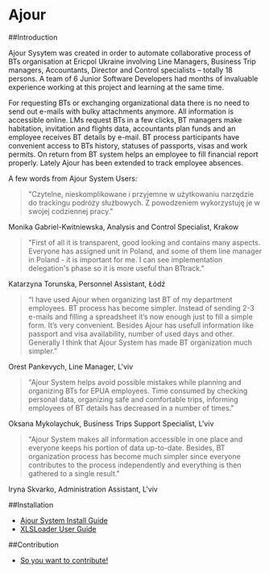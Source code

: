 Ajour
=====
##Introduction

Ajour Sysytem was created in order to automate collaborative process of BTs organisation at Ericpol Ukraine involving Line Managers,
Business Trip managers, Accountants, Director and Control specialists – totally 18 persons.
A team of 6 Junior Software Developers had months of invaluable experience working at this project and learning at the same time.

For requesting BTs or exchanging organizational data there is no need to send out e-mails with bulky attachments anymore.
All information is accessible online. LMs request BTs in a few clicks, BT managers make habitation, invitation and flights data, accountants plan funds and an employee receives BT details by e-mail.
BT process participants have convenient access to BTs history, statuses of passports, visas and work permits.
On return from BT system helps an employee to fill financial report properly.
Lately Ajour has been extended to track employee absences.


A few words from Ajour System Users:

> "Czytelne, nieskomplikowane i przyjemne w użytkowaniu narzędzie do trackingu podróży służbowych. Z powodzeniem wykorzystuję je w swojej codziennej pracy."

Monika Gabriel-Kwitniewska, Analysis and Control Specialist, Krakow


> "First of all it is transparent, good looking and contains many aspects. Everyone has assigned unit in Poland, and some of them line manager in Poland - it is important for me. I can see implementation delegation's phase so it is more useful than BTtrack."

Katarzyna Torunska, Personnel Assistant, Łódź

> “I have used Ajour when organizing last BT of my department employees. BT process has become simpler. Instead of sending 2-3 e-mails and filling a spreadsheet it’s now enough just to fill a simple form. It’s very convenient. Besides Ajour has usefull information like passport and visa availability, number of used days and other. Generally I think that Ajour System has made BT organization much simpler.”

Orest Pankevych, Line Manager, L'viv

> "Ajour System helps avoid possible mistakes while planning and organizing BTs for EPUA employees. Time consumed by checking personal data, organizing safe and comfortable trips, informing employees of BT details has decreased in a number of times."

Oksana Mykolaychuk, Business Trips Support Specialist, L'viv

> "Ajour System makes all information accessible in one place and everyone keeps his portion of data up-to-date. Besides, BT organization process has become much simpler since everyone contributes to the process independently and everything is then gathered to a single result."

Iryna Skvarko, Administration Assistant, L'viv 

##Installation
* [Ajour System Install Guide](https://github.com/EricpolUkraine/Ajour/wiki/Ajour-Install)
* [XLSLoader User Guide](https://github.com/EricpolUkraine/Ajour/wiki/XLSLoader-User-Guide)

##Contribution
* [So you want to contribute!](https://github.com/EricpolUkraine/Ajour/blob/master/CONTRIBUTING.md)
